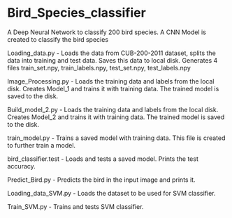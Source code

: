 # Bird_Species_classifier
A Deep Neural Network to classify 200 bird species. A CNN Model is created to classify the bird species

Loading_data.py - Loads the data from CUB-200-2011 dataset, splits the data into training and test data. Saves this data to local disk. Generates 4 files train_set.npy, train_labels.npy, test_set.npy, test_labels.npy

Image_Processing.py - Loads the training data and labels from the local disk. Creates Model_1 and trains it with training data. The trained model is saved to the disk.

Build_model_2.py - Loads the training data and labels from the local disk. Creates Model_2 and trains it with training data. The trained model is saved to the disk.

train_model.py - Trains a saved model with training data. This file is created to further train a model.

bird_classifier.test - Loads and tests a saved model. Prints the test accuracy.

Predict_Bird.py - Predicts the bird in the input image and prints it.

Loading_data_SVM.py - Loads the dataset to be used for SVM classifier.

Train_SVM.py - Trains and tests SVM classifier.

